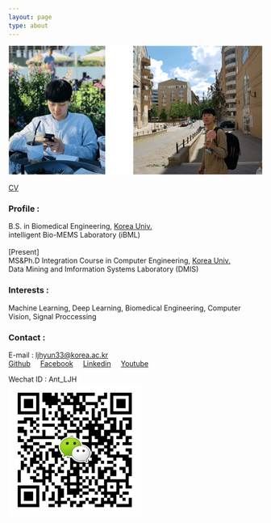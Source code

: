 ```yaml
---
layout: page
type: about
---
```


![profile](/assets/img/profile.png)

<div class="feed-link">
  <a href="{{ site.url }}/assets/CV.pdf" rel="alternate">
    <i class="fa fa-file"></i>
    CV
  </a>
</div>

### Profile :

<p class="message">
  B.S. in Biomedical Engineering, <a href="http://www.korea.ac.kr" target="_blank">Korea Univ.</a><br>
  intelligent Bio-MEMS Laboratory (iBML)<br><br>
  [Present]<br>
  MS&Ph.D Integration Course in Computer Engineering, <a href="http://www.korea.ac.kr" target="_blank">Korea Univ.</a><br>
  Data Mining and Imformation Systems Laboratory (DMIS)
</p>

### Interests : 
<p class="message">
  Machine Learning, Deep Learning, Biomedical Engineering, Computer Vision, Signal Proccessing
</p>

### Contact :
E-mail :    ljhyun33@korea.ac.kr<br>
<a href="{{ site.github.repo }}">Github</a>&nbsp;&nbsp;&nbsp;&nbsp;
<a href="{{ site.facebook }}">Facebook</a>&nbsp;&nbsp;&nbsp;&nbsp;
<a href="{{ site.linkedin }}">Linkedin</a>&nbsp;&nbsp;&nbsp;&nbsp;
<a href="{{ site.youtube }}">Youtube</a><br>

Wechat ID : Ant_LJH<br>
![wechatcode](/assets/img/wechatcode.png)
